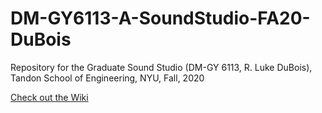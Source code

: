# DM-GY6113-A-SoundStudio-FA20-DuBois
Repository for the Graduate Sound Studio (DM-GY 6113, R. Luke DuBois), Tandon School of Engineering, NYU, Fall, 2020

[Check out the Wiki](../../wiki)
